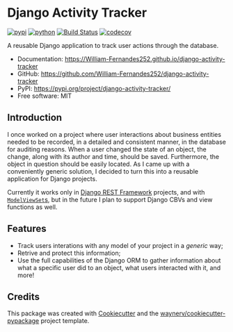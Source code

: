 # Django Activity Tracker

[![pypi](https://img.shields.io/pypi/v/django-activity-tracker.svg)](https://pypi.org/project/django-activity-tracker/)
[![python](https://img.shields.io/pypi/pyversions/django-activity-tracker.svg)](https://pypi.org/project/django-activity-tracker/)
[![Build Status](https://github.com/William-Fernandes252/django-activity-tracker/actions/workflows/dev.yml/badge.svg)](https://github.com/William-Fernandes252/django-activity-tracker/actions/workflows/dev.yml)
[![codecov](https://codecov.io/gh/William-Fernandes252/django-activity-tracker/branch/main/graphs/badge.svg)](https://codecov.io/github/William-Fernandes252/django-activity-tracker)

A reusable Django application to track user actions through the database.

-   Documentation: <https://William-Fernandes252.github.io/django-activity-tracker>
-   GitHub: <https://github.com/William-Fernandes252/django-activity-tracker>
-   PyPI: <https://pypi.org/project/django-activity-tracker/>
-   Free software: MIT

## Introduction

I once worked on a project where user interactions about business entities needed to be recorded, in a detailed and consistent manner, in the database for auditing reasons. When a user changed the state of an object, the change, along with its author and time, should be saved. Furthermore, the object in question should be easily located. As I came up with a conveniently generic solution, I decided to turn this into a reusable application for Django projects.

Currently it works only in [Django REST Framework](https://www.django-rest-framework.org/) projects, and with [`ModelViewSet`s](https://www.django-rest-framework.org/api-guide/viewsets/), but in the future I plan to support Django CBVs and view functions as well.

## Features

-   Track users interations with any model of your project in a _generic_ way;
-   Retrive and protect this information;
-   Use the full capabilities of the Django ORM to gather information about what a specific user did to an object, what users interacted with it, and more!

## Credits

This package was created with [Cookiecutter](https://github.com/audreyr/cookiecutter) and the [waynerv/cookiecutter-pypackage](https://github.com/waynerv/cookiecutter-pypackage) project template.
